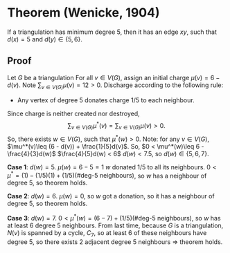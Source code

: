 # Theorem (Wenicke, 1904)

If a triangulation has minimum degree 5,
then it has an edge $xy$, such that $d(x) = 5$ and $d(y)\in\{5, 6\}$.

## Proof

Let $G$ be a triangulation
For all $v\in{V(G)}$, assign an initial charge $\mu(v) = 6 - d(v)$.
Note $\sum_{v\in{V(G)}} \mu(v) = 12 > 0$.
Discharge according to the following rule:
- Any vertex of degree 5 donates charge 1/5 to each neighbour.

Since charge is neither created nor destroyed,
$$
\sum_{v\in{V(G)}} \mu^*(v) = \sum_{v\in{V(G)}} \mu(v) > 0.
$$
So, there exists $w\in{V(G)}$, such that $\mu^*(w) > 0$.
Note: for any $v\in{V(G)}$, $\mu^*(v)\leq (6 - d(v)) + \frac{1}{5}d(v)$.
So, $0 < \mu^*(w)\leq 6 - \frac{4}{3}d(w)$
$\frac{4}{5}d(w) < 6$
$d(w) < 7.5$, so $d(w)\in\{5, 6, 7\}$.

**Case 1**: $d(w) = 5$.
$\mu(w) = 6 - 5 = 1$
$w$ donated $1/5$ to all its neighbours.
$0 < \mu^* = (1) - (1/5)(1) + (1/5)(\text{\# deg-5 neighbours})$,
so $w$ has a neighbour of degree 5, so theorem holds.

**Case 2**: $d(w) = 6$.
$\mu(w) = 0$, so $w$ got a donation, so it has a neighbour of degree 5,
so theorem holds.

**Case 3**: $d(w) = 7$.
$0 < \mu^*(w) = (6 - 7) + (1/5)(\text{\# deg-5 neighbours})$,
so $w$ has at least $6$ degree 5 neighbours.
From last time, because $G$ is a triangulation,
$N(v)$ is spanned by a cycle, $C_7$,
so at least 6 of these neighbours have degree 5, so
there exists 2 adjacent degree 5 neighbours => theorem holds.